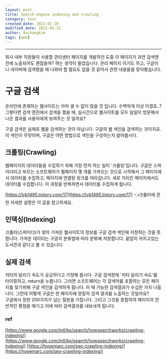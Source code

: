 ```yaml
---
layout: post
title: Search engine indexing and crawling
category: test
created_date: 2022-01-20
modified_date: 2022-01-22
author: duchangkim
tags: [web]
---
```


***
회사 내부 직원들이 사용할 관리센터 페이지를 개발하던 도중 이 페이지가 과연 검색엔진에 노출되어도 괜찮을까? 하는 생각이 들었습니다. 관리 페이지 이기도 하고, 구글이나 네이버에 검색했을 때 나와야 할 필요도 없을 것 같아서 관련 내용들을 찾아봤습니다.

# 구글 검색
온라인에 존재하는 웹사이트는 아마 셀 수 없이 많을 것 입니다. 수백억개 이상 이겠죠..? 그렇다면 검색 엔진에서 검색을 했을 때, 실시간으로 웹사이트를 모두 일일이 방문해서 나온 결과를 사용자에게 보여주는 것 일까요?  

구글 검색은 실제로 웹을 검색하는 것이 아닙니다. 구글의 웹 색인을 검색하는 것이지요. 이 색인이 무엇이며, 구글은 어떤 방법으로 색인을 구성하는지 알아봅시다.

## 크롤링(Crawling)
웹페이지의 데이터들을 수집하기 위해 가장 먼저 하는 일이 '크롤링'입니다. 구글은 스파이더라고 부르는 소프트웨어가 웹페이지 몇 개를 가져오는 것으로 시작해서 그 페이지에서 데이터를 수집하고, 페이지에 연결된 링크를 따라갑니다. 새로 가리킨 페이지에서도 데이터를 수집합니다. 이 과정을 반복하면서 데이터를 수집하게 됩니다.  

[https://lyb1495.tistory.com/17](https://lyb1495.tistory.com/17) 👈크롤러에 관한 자세한 설명은 이 글을 참고하세요.

## 인덱싱(Indexing)
크롤러(스파이더)가 찾아 가져온 웹사이트의 정보를 구글 검색 색인에 저장하는 것을 뜻합니다. 가져온 데이터는 구글의 분류법에 따라 분류해 저장합니다. 끝없이 커지고있는 도서관과 같다고 볼 수 있습니다.

## 실제 검색
치타의 달리기 속도가 궁금하다고 가정해 봅시다. 구글 검색창에 '치타 달리기 속도'를 타이핑하고, return을 누릅니다. 그러면 소프트웨어는 각 검색어를 포함하는 모든 페이지를 찾기위해 구글 색인을 검색하게 됩니다. 이 때 가능한 검색결과가 수십만 가지 나옵니다. 그런데 어떻게 구글은 한 페이지에 양질의 검색 결과를 노출하는 것일까요?  
구글에서 정한 200가지가 넘는 질문을 거칩니다. 그리고 그것을 종합하여 페이지의 전반적인 평점을 매기고 이에 따라 검색결과를 내보내게 됩니다.


### ref  
[https://www.google.com/intl/ko/search/howsearchworks/crawling-indexing/](https://www.google.com/intl/ko/search/howsearchworks/crawling-indexing/)
[https://hypemarc.com/seo-crawling-indexing/](https://hypemarc.com/seo-crawling-indexing/)